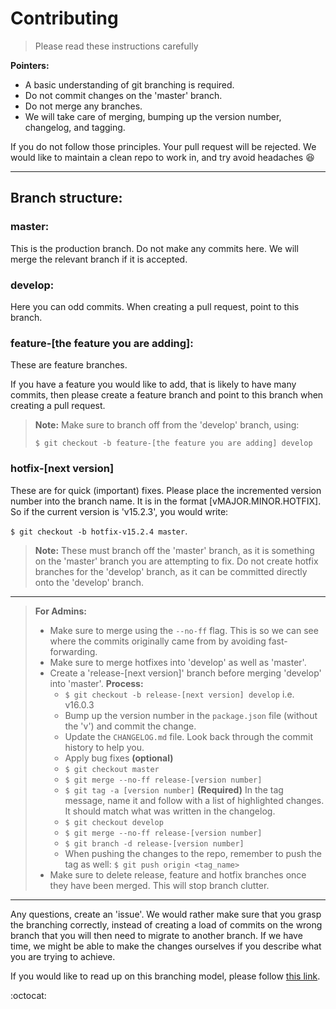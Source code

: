 # Contributing

> Please read these instructions carefully

**Pointers:**

- A basic understanding of git branching is required.
- Do not commit changes on the 'master' branch.
- Do not merge any branches.
- We will take care of merging, bumping up the version number, changelog, and tagging.

If you do not follow those principles. Your pull request will be rejected. We would like to maintain a clean repo to work in, and try avoid headaches :laughing:

---

## Branch structure:

### master:

This is the production branch. Do not make any commits here. We will merge the relevant branch if it is accepted.

### develop:

Here you can odd commits. When creating a pull request, point to this branch.

### feature-[the feature you are adding]:

These are feature branches.

If you have a feature you would like to add, that is likely to have many commits, then please create a feature branch and point to this branch when creating a pull request.

> **Note:**
> Make sure to branch off from the 'develop' branch, using:
>
> `$ git checkout -b feature-[the feature you are adding] develop`

### hotfix-[next version]

These are for quick (important) fixes. Please place the incremented version number into the branch name. It is in the format [vMAJOR.MINOR.HOTFIX]. So if the current version is 'v15.2.3', you would write:

`$ git checkout -b hotfix-v15.2.4 master`.

> **Note:**
> These must branch off the 'master' branch, as it is something on the 'master' branch you are attempting to fix. Do not create hotfix branches for the 'develop' branch, as it can be committed directly onto the 'develop' branch.

---

> **For Admins:**
> - Make sure to merge using the `--no-ff` flag. This is so we can see where the commits originally came from by avoiding fast-forwarding.
> - Make sure to merge hotfixes into 'develop' as well as 'master'.
> - Create a 'release-[next version]' branch before merging 'develop' into 'master'.
>   **Process:**
>   - `$ git checkout -b release-[next version] develop` i.e. v16.0.3
>   - Bump up the version number in the `package.json` file (without the 'v') and commit the change.
>   - Update the `CHANGELOG.md` file. Look back through the commit history to help you.
>   - Apply bug fixes **(optional)**
>   - `$ git checkout master`
>   - `$ git merge --no-ff release-[version number]`
>   - `$ git tag -a [version number]` **(Required)** In the tag message, name it and follow with a list of highlighted changes. It should match what was written in the changelog.
>   - `$ git checkout develop`
>   - `$ git merge --no-ff release-[version number]`
>   - `$ git branch -d release-[version number]`
>   - When pushing the changes to the repo, remember to push the tag as well:
>     `$ git push origin <tag_name>`
> - Make sure to delete release, feature and hotfix branches once they have been merged. This will stop branch clutter.

---

Any questions, create an 'issue'. We would rather make sure that you grasp the branching correctly, instead of creating a load of commits on the wrong branch that you will then need to migrate to another branch. If we have time, we might be able to make the changes ourselves if you describe what you are trying to achieve.

If you would like to read up on this branching model, please follow [this link][1].

:octocat:

[1]: http://nvie.com/posts/a-successful-git-branching-model/
